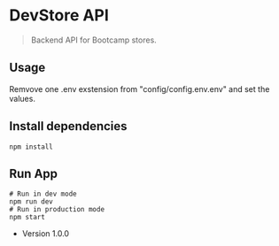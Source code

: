 # DevStore API

> Backend API for Bootcamp stores.

## Usage

Remvove one .env exstension from "config/config.env.env" and set the values.

## Install dependencies

```
npm install
```

## Run App

```
# Run in dev mode
npm run dev
# Run in production mode
npm start
```

- Version 1.0.0